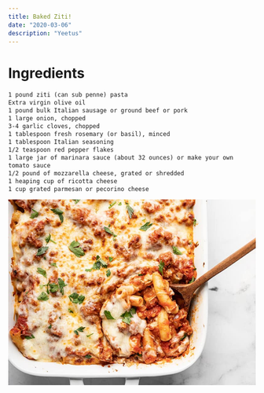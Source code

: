 ```yaml
---
title: Baked Ziti!
date: "2020-03-06"
description: "Yeetus"
---
```


# Ingredients

    1 pound ziti (can sub penne) pasta
    Extra virgin olive oil
    1 pound bulk Italian sausage or ground beef or pork
    1 large onion, chopped
    3-4 garlic cloves, chopped
    1 tablespoon fresh rosemary (or basil), minced
    1 tablespoon Italian seasoning
    1/2 teaspoon red pepper flakes
    1 large jar of marinara sauce (about 32 ounces) or make your own tomato sauce
    1/2 pound of mozzarella cheese, grated or shredded
    1 heaping cup of ricotta cheese
    1 cup grated parmesan or pecorino cheese

![Baked Ziti](bz.jpg)
